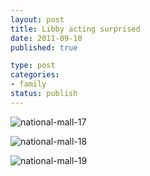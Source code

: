 ```yaml
--- 
layout: post
title: Libby acting surprised
date: 2011-09-10
published: true

type: post
categories: 
- family
status: publish
---
```


![national-mall-17](http://media.eick.us/2011/09/2011-09-05-at-19-44-50.jpg)

![national-mall-18](http://media.eick.us/2011/09/2011-09-05-at-19-45-15.jpg)

![national-mall-19](http://media.eick.us/2011/09/2011-09-05-at-19-46-07.jpg)

